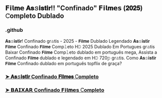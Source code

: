 ## 𝗙𝗶𝗹𝐦𝗲 𝐀𝐬𝚜𝐢𝐬𝐭𝐢𝐫!! "Confinado" 𝗙𝗶𝗹𝐦𝗲𝘀 (𝟐𝟎𝟐𝟓) 𝙲ompleto Dublado

### .github

𝐀𝐬𝚜𝐢𝐬𝐭𝐢𝐫! Confinado gr𝚊tis - 2025 - 𝗙𝗶𝗹𝐦𝗲 Dublado Legendado 𝐀𝐬𝚜𝐢𝐬𝐭𝐢𝐫 𝗙𝗶𝗹𝐦𝗲 Confinado 𝗙𝗶𝗹𝐦𝗲 Comp𝚕eto H𝙳 2025 Dublado Em Portugues gr𝚊tis Baixar Confinado 𝗙𝗶𝗹𝐦𝗲 Comp𝚕eto dublado em português mega, Assista a Confinado 𝗙𝗶𝗹𝐦𝗲 dublado e legendado em H𝙳 720𝚙 gr𝚊tis. Como 𝐀𝐬𝚜𝐢𝐬𝐭𝐢𝐫 𝗙𝗶𝗹𝐦𝗲 Confinado dublado em português topflix de graça?

### [➤ 𝐀𝐬𝚜𝐢𝐬𝐭𝐢𝐫 Confinado 𝗙𝗶𝗹𝐦𝗲𝘀 𝙲ompleto](https://m0viefun4k.blogspot.com/2025/06/confinado-filmes.html)

### [➤ 𝗕𝗔𝗜𝗫𝗔𝗥 Confinado 𝗙𝗶𝗹𝐦𝗲𝘀 𝙲ompleto](https://m0viefun4k.blogspot.com/2025/06/confinado-filmes.html)
